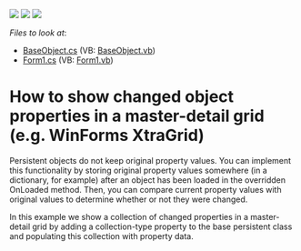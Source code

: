 <!-- default badges list -->
![](https://img.shields.io/endpoint?url=https://codecentral.devexpress.com/api/v1/VersionRange/128586233/13.1.4%2B)
[![](https://img.shields.io/badge/Open_in_DevExpress_Support_Center-FF7200?style=flat-square&logo=DevExpress&logoColor=white)](https://supportcenter.devexpress.com/ticket/details/E20030)
[![](https://img.shields.io/badge/📖_How_to_use_DevExpress_Examples-e9f6fc?style=flat-square)](https://docs.devexpress.com/GeneralInformation/403183)
<!-- default badges end -->
<!-- default file list -->
*Files to look at*:

* [BaseObject.cs](./CS/WindowsFormsApplication25/BaseObject.cs) (VB: [BaseObject.vb](./VB/WindowsFormsApplication25/BaseObject.vb))
* [Form1.cs](./CS/WindowsFormsApplication25/Form1.cs) (VB: [Form1.vb](./VB/WindowsFormsApplication25/Form1.vb))
<!-- default file list end -->
# How to show changed object properties in a master-detail grid (e.g. WinForms XtraGrid)


<p>Persistent objects do not keep original property values. You can implement this functionality by storing original property values somewhere (in a dictionary, for example) after an object has been loaded in the overridden OnLoaded method. Then, you can compare current property values with original values to determine whether or not they were changed.</p><p>In this example we show a collection of changed properties in a master-detail grid by adding a collection-type property to the base persistent class and populating this collection with property data.</p>

<br/>


